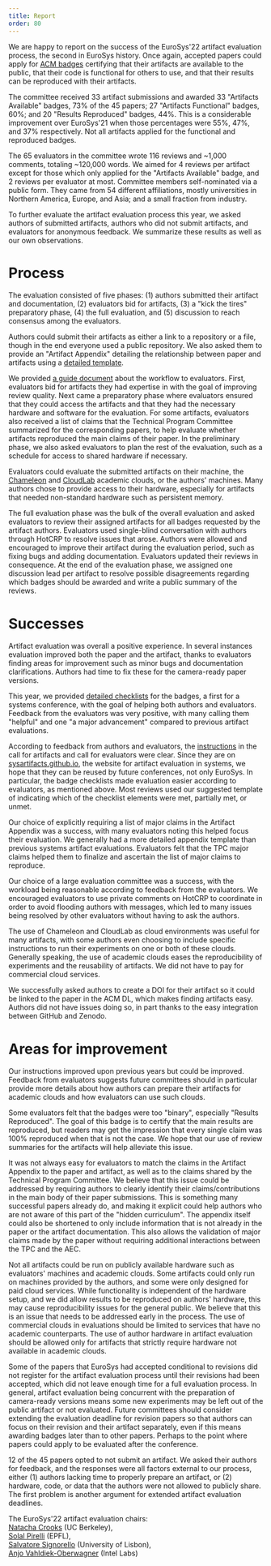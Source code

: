 ```yaml
---
title: Report
order: 80
---
```


We are happy to report on the success of the EuroSys'22 artifact evaluation process, the second in EuroSys history.
Once again, accepted papers could apply for [ACM badges](https://www.acm.org/publications/policies/artifact-review-and-badging-current) certifying
that their artifacts are available to the public, that their code is functional for others to use, and that their results can be reproduced with their artifacts.

The committee received 33 artifact submissions and awarded 33 "Artifacts Available" badges, 73% of the 45 papers; 27 "Artifacts Functional" badges, 60%;
and 20 "Results Reproduced" badges, 44%. This is a considerable improvement over EuroSys'21 when those percentages were 55%, 47%, and 37% respectively.
Not all artifacts applied for the functional and reproduced badges.

The 65 evaluators in the committee wrote 116 reviews and ~1,000 comments, totaling ~120,000 words.
We aimed for 4 reviews per artifact except for those which only applied for the "Artifacts Available" badge, and 2 reviews per evaluator at most.
Committee members self-nominated via a public form. They came from 54 different affiliations, mostly universities in Northern America, Europe, and Asia; and a small fraction from industry.

To further evaluate the artifact evaluation process this year, we asked authors of submitted artifacts, authors who did not submit artifacts, and evaluators for anonymous feedback.
We summarize these results as well as our own observations.

# Process

The evaluation consisted of five phases: (1) authors submitted their artifact and documentation, (2) evaluators bid for artifacts,
(3) a "kick the tires" preparatory phase, (4) the full evaluation, and (5) discussion to reach consensus among the evaluators.

Authors could submit their artifacts as either a link to a repository or a file, though in the end everyone used a public repository.
We also asked them to provide an "Artifact Appendix" detailing the relationship between paper and artifacts using a [detailed template](https://sysartifacts.github.io/eurosys2022/instructions#artifact-appendix).

We provided [a guide document](https://sysartifacts.github.io/eurosys2022/guide) about the workflow to evaluators.
First, evaluators bid for artifacts they had expertise in with the goal of improving review quality.
Next came a preparatory phase where evaluators ensured that they could access the artifacts and that they had the necessary hardware and software for the evaluation.
For some artifacts, evaluators also received a list of claims that the Technical Program Committee summarized for the corresponding papers, to help evaluate whether artifacts reproduced the main claims of their paper.
In the preliminary phase, we also asked evaluators to plan the rest of the evaluation, such as a schedule for access to shared hardware if necessary.

Evaluators could evaluate the submitted artifacts on their machine, the [Chameleon](https://www.chameleoncloud.org/) and [CloudLab](https://www.cloudlab.us/) academic clouds, or the authors' machines.
Many authors chose to provide access to their hardware, especially for artifacts that needed non-standard hardware such as persistent memory.

The full evaluation phase was the bulk of the overall evaluation and asked evaluators to review their assigned artifacts for all badges requested by the artifact authors.
Evaluators used single-blind conversation with authors through HotCRP to resolve issues that arose.
Authors were allowed and encouraged to improve their artifact during the evaluation period,
such as fixing bugs and adding documentation. Evaluators updated their reviews in consequence.
At the end of the evaluation phase, we assigned one discussion lead per artifact to resolve possible disagreements regarding which badges should be awarded and write a public summary of the reviews.

# Successes

Artifact evaluation was overall a positive experience. In several instances evaluation improved both the paper and the artifact,
thanks to evaluators finding areas for improvement such as minor bugs and documentation clarifications.
Authors had time to fix these for the camera-ready paper versions.

This year, we provided [detailed checklists](https://sysartifacts.github.io/eurosys2022/badges#checklists) for the badges, a first for a systems conference, with the goal of helping both authors and evaluators.
Feedback from the evaluators was very positive, with many calling them "helpful" and one "a major advancement" compared to previous artifact evaluations.

According to feedback from authors and evaluators, the [instructions](https://sysartifacts.github.io/eurosys2022/) in the call for artifacts and call for evaluators were clear.
Since they are on [sysartifacts.github.io](http://sysartifacts.github.io), the website for artifact evaluation in systems, we hope that they can be reused by future conferences, not only EuroSys.
In particular, the badge checklists made evaluation easier according to evaluators, as mentioned above. Most reviews used our suggested template of indicating which of the checklist elements were met, partially met, or unmet.

Our choice of explicitly requiring a list of major claims in the Artifact Appendix was a success, with many evaluators noting this helped focus their evaluation.
We generally had a more detailed appendix template than previous systems artifact evaluations. Evaluators felt that the TPC major claims helped them to finalize and ascertain the list of major claims to reproduce.

Our choice of a large evaluation committee was a success, with the workload being reasonable according to feedback from the evaluators.
We encouraged evaluators to use private comments on HotCRP to coordinate in order to avoid flooding authors with messages, which led to many issues being resolved by other evaluators without having to ask the authors.

The use of Chameleon and CloudLab as cloud environments was useful for many artifacts, with some authors even choosing to include specific instructions to run their experiments on one or both of these clouds.
Generally speaking, the use of academic clouds eases the reproducibility of experiments and the reusability of artifacts. We did not have to pay for commercial cloud services.

We successfully asked authors to create a DOI for their artifact so it could be linked to the paper in the ACM DL, which makes finding artifacts easy.
Authors did not have issues doing so, in part thanks to the easy integration between GitHub and Zenodo.

# Areas for improvement

Our instructions improved upon previous years but could be improved.
Feedback from evaluators suggests future committees should in particular provide more details about how authors can prepare their artifacts for academic clouds and how evaluators can use such clouds.

Some evaluators felt that the badges were too "binary", especially "Results Reproduced".
The goal of this badge is to certify that the main results are reproduced, but readers may get the impression that every single claim was 100% reproduced when that is not the case.
We hope that our use of review summaries for the artifacts will help alleviate this issue.

It was not always easy for evaluators to match the claims in the Artifact Appendix to the paper and artifact, as well as to the claims shared by the Technical Program Committee.
We believe that this issue could be addressed by requiring authors to clearly identify their claims/contributions in the main body of their paper submissions.
This is something many successful papers already do, and making it explicit could help authors who are not aware of this part of the "hidden curriculum".
The appendix itself could also be shortened to only include information that is not already in the paper or the artifact documentation.
This also allows the validation of major claims made by the paper without requiring additional interactions between the TPC and the AEC.

Not all artifacts could be run on publicly available hardware such as evaluators' machines and academic clouds.
Some artifacts could only run on machines provided by the authors, and some were only designed for paid cloud services.
While functionality is independent of the hardware setup, and we did allow results to be reproduced on authors' hardware, this may cause reproducibility issues for the general public.
We believe that this is an issue that needs to be addressed early in the process. The use of commercial clouds in evaluations should be limited to services that have no academic counterparts.
The use of author hardware in artifact evaluation should be allowed only for artifacts that strictly require hardware not available in academic clouds.

Some of the papers that EuroSys had accepted conditional to revisions did not register for the artifact evaluation process until their revisions had been accepted,
which did not leave enough time for a full evaluation process.
In general, artifact evaluation being concurrent with the preparation of camera-ready versions means some new experiments may be left out of the public artifact or not evaluated.
Future committees should consider extending the evaluation deadline for revision papers so that authors can focus on their revision and their artifact separately,
even if this means awarding badges later than to other papers. Perhaps to the point where papers could apply to be evaluated after the conference.

12 of the 45 papers opted to not submit an artifact.
We asked their authors for feedback, and the responses were all factors external to our process, either (1) authors lacking time to properly prepare an artifact,
or (2) hardware, code, or data that the authors were not allowed to publicly share. The first problem is another argument for extended artifact evaluation deadlines.


The EuroSys'22 artifact evaluation chairs:  
[Natacha Crooks](https://nacrooks.github.io/) (UC Berkeley),  
[Solal Pirelli](https://dslab.epfl.ch/people/pirelli/) (EPFL),  
[Salvatore Signorello](https://ciencias.ulisboa.pt/perfil/ssignorello) (University of Lisbon),  
[Anjo Vahldiek-Oberwagner](https://vahldiek.github.io/) (Intel Labs)

